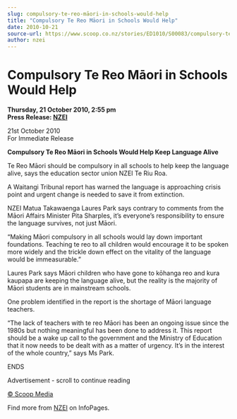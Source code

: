 ```yaml
---
slug: compulsory-te-reo-māori-in-schools-would-help
title: "Compulsory Te Reo Māori in Schools Would Help"
date: 2010-10-21
source-url: https://www.scoop.co.nz/stories/ED1010/S00083/compulsory-te-reo-maori-in-schools-would-help.htm
author: nzei
---
```

Compulsory Te Reo Māori in Schools Would Help
=============================================

**Thursday, 21 October 2010, 2:55 pm**  
**Press Release: [NZEI](https://info.scoop.co.nz/NZEI)**

  
21st October 2010  
For Immediate Release

**Compulsory Te Reo Māori in Schools Would Help Keep Language Alive**

Te Reo Māori should be compulsory in all schools to help keep the language alive, says the education sector union NZEI Te Riu Roa.

A Waitangi Tribunal report has warned the language is approaching crisis point and urgent change is needed to save it from extinction.

NZEI Matua Takawaenga Laures Park says contrary to comments from the Māori Affairs Minister Pita Sharples, it’s everyone’s responsibility to ensure the language survives, not just Māori.

“Making Māori compulsory in all schools would lay down important foundations. Teaching te reo to all children would encourage it to be spoken more widely and the trickle down effect on the vitality of the language would be immeasurable.”

Laures Park says Māori children who have gone to kōhanga reo and kura kaupapa are keeping the language alive, but the reality is the majority of Māori students are in mainstream schools.

One problem identified in the report is the shortage of Māori language teachers.

“The lack of teachers with te reo Māori has been an ongoing issue since the 1980s but nothing meaningful has been done to address it. This report should be a wake up call to the government and the Ministry of Education that it now needs to be dealt with as a matter of urgency. It’s in the interest of the whole country,” says Ms Park.

  
ENDS

Advertisement - scroll to continue reading





[© Scoop Media](http://www.scoop.co.nz/about/terms.html)

Find more from [NZEI](https://info.scoop.co.nz/NZEI) on InfoPages.